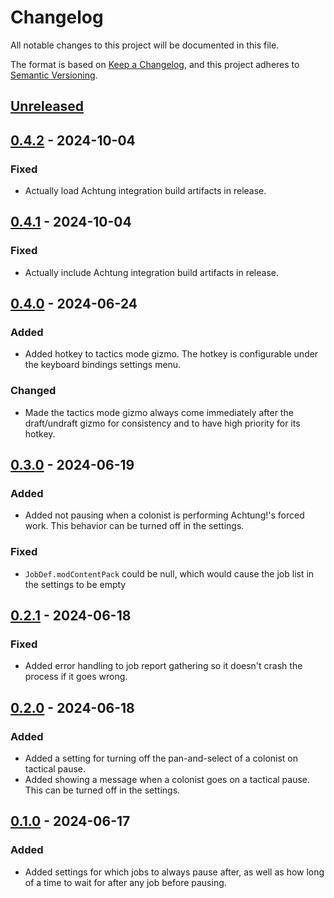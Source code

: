 # Changelog

All notable changes to this project will be documented in this file.

The format is based on [Keep a Changelog](https://keepachangelog.com/en/1.0.0/),
and this project adheres to [Semantic Versioning](https://semver.org/spec/v2.0.0.html).

## [Unreleased]

## [0.4.2] - 2024-10-04

### Fixed

-   Actually load Achtung integration build artifacts in release.

## [0.4.1] - 2024-10-04

### Fixed

-   Actually include Achtung integration build artifacts in release.

## [0.4.0] - 2024-06-24

### Added

-   Added hotkey to tactics mode gizmo. The hotkey is configurable under the keyboard bindings settings menu.

### Changed

-   Made the tactics mode gizmo always come immediately after the draft/undraft gizmo for consistency and to have high priority for its hotkey.

## [0.3.0] - 2024-06-19

### Added

-   Added not pausing when a colonist is performing Achtung!'s forced work. This behavior can be turned off in the settings.

### Fixed

-   `JobDef.modContentPack` could be null, which would cause the job list in the settings to be empty

## [0.2.1] - 2024-06-18

### Fixed

-   Added error handling to job report gathering so it doesn't crash the process if it goes wrong.

## [0.2.0] - 2024-06-18

### Added

-   Added a setting for turning off the pan-and-select of a colonist on tactical pause.
-   Added showing a message when a colonist goes on a tactical pause. This can be turned off in the settings.

## [0.1.0] - 2024-06-17

### Added

-   Added settings for which jobs to always pause after, as well as how long of a time to wait for after any job before pausing.

[Unreleased]: https://github.com/ilyvion/TacticsModeRedux/compare/v0.4.2...HEAD
[0.4.2]: https://github.com/ilyvion/TacticsModeRedux/releases/tag/v0.4.1...v0.4.2
[0.4.1]: https://github.com/ilyvion/TacticsModeRedux/releases/tag/v0.4.0...v0.4.1
[0.4.0]: https://github.com/ilyvion/TacticsModeRedux/releases/tag/v0.3.0...v0.4.0
[0.3.0]: https://github.com/ilyvion/TacticsModeRedux/releases/tag/v0.2.1...v0.3.0
[0.2.1]: https://github.com/ilyvion/TacticsModeRedux/releases/tag/v0.2.0...v0.2.1
[0.2.0]: https://github.com/ilyvion/TacticsModeRedux/releases/tag/v0.1.0...v0.2.0
[0.1.0]: https://github.com/ilyvion/TacticsModeRedux/releases/tag/v0.1.0

